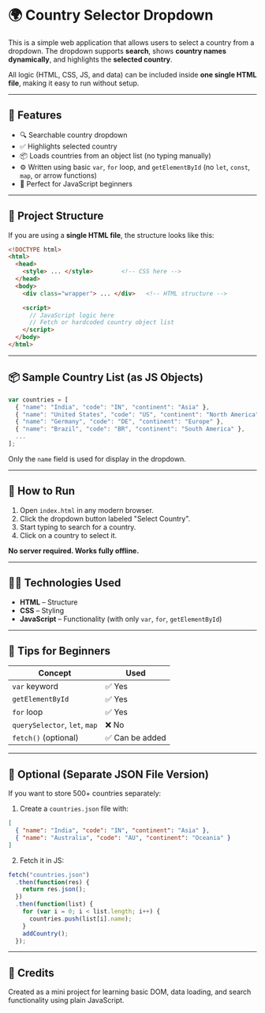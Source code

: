 # 🌍 Country Selector Dropdown

This is a simple web application that allows users to select a country from a dropdown. The dropdown supports **search**, shows **country names dynamically**, and highlights the **selected country**.

All logic (HTML, CSS, JS, and data) can be included inside **one single HTML file**, making it easy to run without setup.

---

## 🧾 Features

- 🔍 Searchable country dropdown
- ✅ Highlights selected country
- 📦 Loads countries from an object list (no typing manually)
- ⚙️ Written using basic `var`, `for` loop, and `getElementById` (no `let`, `const`, `map`, or arrow functions)
- 🎯 Perfect for JavaScript beginners

---

## 🧱 Project Structure

If you are using a **single HTML file**, the structure looks like this:

```html
<!DOCTYPE html>
<html>
  <head>
    <style> ... </style>        <!-- CSS here -->
  </head>
  <body>
    <div class="wrapper"> ... </div>   <!-- HTML structure -->

    <script>
      // JavaScript logic here
      // Fetch or hardcoded country object list
    </script>
  </body>
</html>
```

---

## 📦 Sample Country List (as JS Objects)

```js
var countries = [
  { "name": "India", "code": "IN", "continent": "Asia" },
  { "name": "United States", "code": "US", "continent": "North America" },
  { "name": "Germany", "code": "DE", "continent": "Europe" },
  { "name": "Brazil", "code": "BR", "continent": "South America" },
  ...
];
```

Only the `name` field is used for display in the dropdown.

---

## 🚀 How to Run

1. Open `index.html` in any modern browser.
2. Click the dropdown button labeled "Select Country".
3. Start typing to search for a country.
4. Click on a country to select it.

**No server required. Works fully offline.**

---

## 👨‍💻 Technologies Used

- **HTML** – Structure
- **CSS** – Styling
- **JavaScript** – Functionality (with only `var`, `for`, `getElementById`)

---

## 📌 Tips for Beginners

| Concept         | Used |
|----------------|------|
| `var` keyword  | ✅ Yes |
| `getElementById` | ✅ Yes |
| `for` loop     | ✅ Yes |
| `querySelector`, `let`, `map` | ❌ No |
| `fetch()` (optional) | ✅ Can be added |

---

## 📁 Optional (Separate JSON File Version)

If you want to store 500+ countries separately:

1. Create a `countries.json` file with:
```json
[
  { "name": "India", "code": "IN", "continent": "Asia" },
  { "name": "Australia", "code": "AU", "continent": "Oceania" }
]
```

2. Fetch it in JS:
```js
fetch("countries.json")
  .then(function(res) {
    return res.json();
  })
  .then(function(list) {
    for (var i = 0; i < list.length; i++) {
      countries.push(list[i].name);
    }
    addCountry();
  });
```

---

## 🙌 Credits

Created as a mini project for learning basic DOM, data loading, and search functionality using plain JavaScript.
